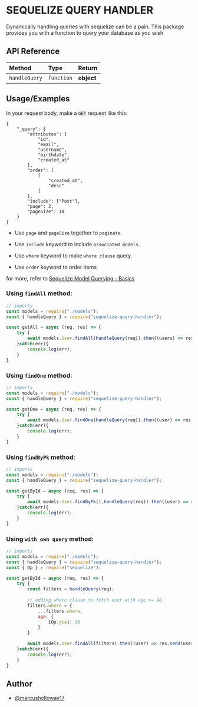 
# SEQUELIZE QUERY HANDLER

Dynamically handling queries with sequelize can be a pain. This package provides you with a function to query your database as you wish


## API Reference



| Method | Type     | Return                |
| :-------- | :------- | :------------------------- |
| `handleQuery` | `function` | **object** |




## Usage/Examples

In your request body, make a `GET` request like this: 
```
{
    "_query": {
        "attributes": [
            "id",
            "email",
            "username",
            "birthdate",
            "created_at"
        ],
        "order": [
            [
                "created_at",
                "desc"
            ]
        ],
        "include": ["Post"],
        "page": 2,
        "pageSize": 10
    }
}
```

- Use `page` and `pageSize` together to `paginate`.

- Use `include` keyword to include `associated models`.

- Use `where` keyword to make `where clause` query.

- Use `order` keyword to order items

for more, refer to [Sequelize Model Querying - Basics](https://sequelize.org/docs/v6/core-concepts/model-querying-basics/)

###  Using `findAll` method:

```javascript
// imports
const models = require("./models");
const { handleQuery } = require("sequelize-query-handler");

const getAll = async (req, res) => {
    try {
        await models.User.findAll(handleQuery(req)).then((users) => res.send(users));
    }catch(err){
        console.log(err);
    }
}

```

### Using `findOne` method:

```javascript
// imports
const models = require("./models");
const { handleQuery } = require("sequelize-query-handler");

const getOne = async (req, res) => {
    try {
        await models.User.findOne(handleQuery(req)).then((user) => res.send(user));
    }catch(err){
        console.log(err);
    }
}
```

### Using `findByPk` method:

```javascript
// imports
const models = require("./models");
const { handleQuery } = require("sequelize-query-handler");

const getById = async (req, res) => {
    try {
        await models.User.findByPk(1,handleQuery(req)).then((user) => res.send(user));
    }catch(err){
        console.log(err);
    }
}
```

### Using `with own query` method:

```javascript
// imports
const models = require("./models");
const { handleQuery } = require("sequelize-query-handler");
const { Op } = require("sequelize");

const getById = async (req, res) => {
    try {
        const filters = handleQuery(req);
        
        // adding where clause to fetch user with age >= 18
        filters.where = {
            ...filters.where,
            age: {
                [Op.gte]: 18
            }
        }

        await models.User.findAll(filters).then((user) => res.send(user));
    }catch(err){
        console.log(err);
    }
}
```
## Author

- [@marcusholloway17](https://www.github.com/marcusholloway17)

